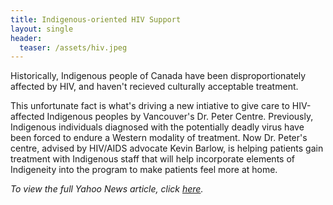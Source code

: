 ```yaml
---
title: Indigenous-oriented HIV Support
layout: single
header:
  teaser: /assets/hiv.jpeg
---
```

Historically, Indigenous people of Canada have been disproportionately affected by HIV, and haven't recieved culturally acceptable treatment. 

This unfortunate fact is what's driving a new intiative to give care to HIV-affected Indigenous peoples by Vancouver's Dr. Peter Centre. Previously, Indigenous individuals diagnosed with the potentially deadly virus have been forced to endure a Western modality of treatment. Now Dr. Peter's centre, advised by HIV/AIDS advocate Kevin Barlow, is helping patients gain treatment with Indigenous staff that will help incorporate elements of Indigeneity into the program to make patients feel more at home. 

*To view the full Yahoo News article, click [here](https://ca.news.yahoo.com/culture-medicine-indigenous-centred-hiv-140000220.html).*
